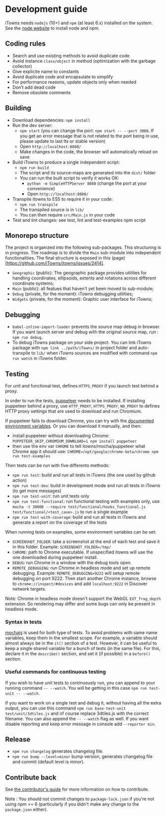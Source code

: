 # Development guide

iTowns needs `nodejs` (10+) and `npm` (at least 6.x) installed on the system.
See the [node website](https://nodejs.org) to install node and npm.

## Coding rules

* Search and use existing methods to avoid duplicate code
* Avoid instance `class/object` in method (optimization with the garbage collector)
* Give explicite name to constants
* Avoid duplicate code and encapsulate to simplify
* For performance reasons, update objects only when needed
* Don't add dead code
* Remove obsolete comments

## Building
  
* Download dependencies: `npm install`
* Run the dev server:
   * `npm start` (you can change the port: `npm start -- --port 3000`. If you
     get an error message that is not related to the port being in use, please
     update to last lts or stable version)
   * Open `http://localhost:8080/`
   * Make changes in the code, the browser will automatically reload on save
* Build iTowns to produce a single independent script:
   * `npm run build`
   * The script and its source-maps are generated into the `dist/` folder
   * You can run the built script to verify it works OK:
      * `python -m SimpleHTTPServer 8080` (change the port at your convenience)
      * Open `http://localhost:8080/`
* Transpile itowns to ES5 to require it in your code:
   * `npm run transpile`
   * The transpiled source is in `lib/`
   * You can then require `src/Main.js` in your code
* Test and lint changes: see test, lint and test-examples npm script

## Monorepo structure

The project is organized into the following sub-packages. This structuring is in progress.
The roadmap is to divide the `Main` sub-module into independent functionalities.
The final structure is exposed in this (page)[https://github.com/iTowns/itowns/issues/2414]. 

* `Geographic` (public): The geographic package provides utilities for handling coordinates, ellipsoids, extents and rotations across different coordinate systems;
* `Main` (public): all featues that haven't yet been moved to sub-module;
* `Debug` (private, for the moment): iTowns debugging utilities;
* `Widgets` (private, for the moment): Graphic user interface for iTowns;

## Debugging
* `babel-inline-import-loader` prevents the source map debug in browser. If you
  want launch server and debug with the original source map, run : `npm run
  debug`.
* To debug iTowns package on your side project. You can link iTowns package with
  `npm link ../path/iTowns/` in project folder and auto-transpile to `lib/` when
  iTowns sources are modified with command `npm run watch` in iTowns folder.

## Testing
For unit and functional test, defines `HTTPS_PROXY` if you launch test behind a proxy.

In order to run the tests, [puppeteer](https://github.com/GoogleChrome/puppeteer)
needs to be installed. If installing puppeteer behind a proxy, use `HTTP_PROXY`,
`HTTPS_PROXY`, `NO_PROXY` to defines HTTP proxy settings that are used to download
and run Chromium.

If puppeteer fails to download Chrome, you can try with the [documented environment
variables](https://github.com/GoogleChrome/puppeteer/blob/master/docs/api.md#environment-variables).
Or you can download it manually, and then:
* install puppeteer without downloading Chrome:
  `PUPPETEER_SKIP_CHROMIUM_DOWNLOAD=1 npm install puppeteer`
* then use the env var `CHROME` to tell itowns/mocha/puppeteer what Chrome app
  it should use: `CHROME=/opt/google/chrome-beta/chrome npm run test-examples`

Then tests can be run with five differents methods:
* `npm run test`: build and run all tests in iTowns (the one used by github action)
* `npm run test-dev`: build in development mode and run all tests in iTowns (to get more messages)
* `npm run test-unit`: run unit tests only
* `npm run test-functional`: run functional testing with examples only, use
  `mocha -t 30000 --require test/functional/hooks_functional.js
  test/functional/<test_case>.js` to run a single example
* `npm run test-with-coverage`: build and run all tests in iTowns and generate a
  report on the coverage of the tests


When running tests on examples, some environment variables can be set:
* `SCREENSHOT_FOLDER`: take a screenshot at the end of each test and save it in
  this folder. Example: `SCREENSHOT_FOLDER=/tmp/`
* `CHROME`: path to Chrome executable. If unspecified itowns will use the one
  downloaded during puppeteer install.
* `DEBUG`: run Chrome in a window with the debug tools open.
* `REMOTE_DEBUGGING`: run Chrome in headless mode and set up remote debugging.
  Example: `REMOTE_DEBUGGING=9222` will setup remote debugging on port 9222.
  Then start another Chrome instance, browse to `chrome://inspect/#devices` and
  add `localhost:9222` in Discover network targets.

Note: Chrome in headless mode doesn't support the WebGL `EXT_frag_depth`
extension. So rendering may differ and some bugs can only be present in headless
mode.

### Syntax in tests

[mochajs](https://mochajs.org/) is used for both type of tests. To avoid
problems with same name variables, keep them in the smallest scope. For example,
a variable should almost always be in the `it()` section of a test. However, it
can be useful to keep a single shared variable for a bunch of tests (in the same
file). For this, declare it in the `describe()` section, and set it (if
possible) in a `before()` section.

### Useful commands for continuous testing

If you wish to have unit tests to continuously run, you can append to your
running command `-- --watch`. You will be getting in this case `npm run
test-unit -- --watch`.

If you want to work on a single test and debug it, without having all the extra
output, you can use this command `npm run base-test-unit test/unit/3dtiles.js`
and of course replace 3dtiles.js with the correct filename. You can also append
the `-- --watch` flag as well. If you want disable reporting and keep error message
in console add `--reporter min`.

## Release

* `npm run changelog` generates changelog file.
* `npm run bump --level=minor` bump version, generates changelog file and commit (default level is minor).

## Contribute back

See [the contributor's guide](CONTRIBUTING.md) for more information on how to
contribute.

Note : You should not commit changes to `package-lock.json` if you're not using
npm >= 6 (particularly if you didn't make any change to the `package.json`
either).
